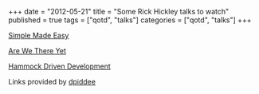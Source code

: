 +++
date = "2012-05-21"
title = "Some Rick Hickley talks to watch"
published = true
tags = ["qotd", "talks"]
categories = ["qotd", "talks"]
+++

[Simple Made Easy](http://www.infoq.com/presentations/Simple-Made-Easy)

[Are We There Yet](http://www.infoq.com/presentations/Are-We-There-Yet-Rich-Hickey)

[Hammock Driven Development](http://blip.tv/clojure/hammock-driven-development-4475586)

Links provided by [dpiddee](http://twitter.com/dpiddee)
